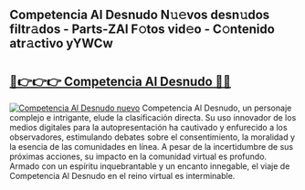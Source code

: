 ## Competencia Al Desnudo N𝚞𝚎vos desn𝚞dos filtr𝚊dos - Parts-ZAl F𝚘tos vid𝚎o - C𝚘ntenido atr𝚊ctivo yYWCw

# <h2><a href="http://mb0jb6r.tromn.icu/?c=Competencia+Al+Desnudo">🔗👉👉👉 Competencia Al Desnudo 🔗🔗</a></h2>

[![Competencia Al Desnudo nuevo](https://i.imgur.com/pEAQMta.gif)](http://mb0jb6r.tromn.icu/?c=Competencia+Al+Desnudo)
Competencia Al Desnudo, un personaje complejo e intrigante, elude la clasificación directa. Su uso innovador de los medios digitales para la autopresentación ha cautivado y enfurecido a los observadores, estimulando debates sobre el consentimiento, la moralidad y la esencia de las comunidades en línea. A pesar de la incertidumbre de sus próximas acciones, su impacto en la comunidad virtual es profundo. Armado con un espíritu inquebrantable y un encanto innegable, el viaje de Competencia Al Desnudo en el reino virtual es interminable.
